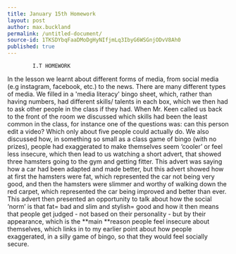 ```yaml
---
title: January 15th Homework
layout: post
author: max.buckland
permalink: /untitled-document/
source-id: 1TKSDYbqFaaDMoDgHyNIfjmLq3IbyG6WSGnjODvV8Ah0
published: true
---
```

			I.T HOMEWORK

 In the lesson we learnt about different forms of media, from social media (e.g instagram, facebook, etc.) to the news. There are many different types of media. We filled in a 'media literacy' bingo sheet, which, rather than having numbers, had different skills/ talents in each box, which we then had to ask other people in the class if they had. When Mr. Keen called us back to the front of the room we discussed which skills had been the least common in the class, for instance one of the questions was: can this person edit a video? Which only about five people could actually do. We also discussed how, in something so small as a class game of bingo (with no prizes), people had exaggerated to make themselves seem ‘cooler’ or feel less insecure, which then lead to us watching a short advert, that showed three hamsters going to the gym and getting fitter. This advert was saying how a car had been adapted and made better, but this advert showed how at first the hamsters were fat, which represented the car not being very good, and then the hamsters were slimmer and worthy of walking down the red carpet, which represented  the car being improved and better than ever. This advert then presented an opportunity to talk about how the social ‘norm’ is that fat= bad and slim and stylish= good and how it then means that people get judged - not based on their personality - but by their appearance, which is the **main **reason people feel insecure about themselves, which links in to my earlier point about how people exaggerated, in a silly game of bingo, so that they would feel socially secure.

